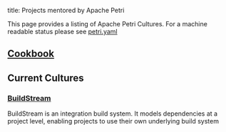 title: Projects mentored by Apache Petri
<!-- Licensed under ALv2 -->

This page provides a listing of Apache Petri Cultures. For a machine readable status please see 
[petri.yaml](https://github.com/apache/petri/blob/master/info.yaml)

## [Cookbook](/cookbook)

## Current Cultures

### [BuildStream](/buildstream)
BuildStream is an integration build system. It models dependencies at a project level, 
enabling projects to use their own underlying build system
